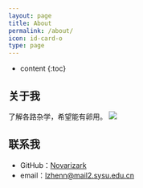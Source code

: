 ```yaml
---
layout: page
title: About
permalink: /about/
icon: id-card-o 
type: page
---
```


* content
{:toc}

## 关于我
了解各路杂学，希望能有卵用。
![](http://ww1.sinaimg.cn/large/73ebdc71gy1fmzzdtzucxj20wu0kugmh.jpg)

## 联系我

* GitHub：[Novarizark](https://github.com/Novarizark)
* email：lzhenn@mail2.sysu.edu.cn

